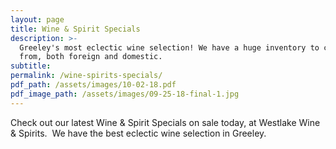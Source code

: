 ```yaml
---
layout: page
title: Wine & Spirit Specials
description: >-
  Greeley's most eclectic wine selection! We have a huge inventory to choose
  from, both foreign and domestic.
subtitle:
permalink: /wine-spirits-specials/
pdf_path: /assets/images/10-02-18.pdf
pdf_image_path: /assets/images/09-25-18-final-1.jpg
---
```


Check out our latest Wine & Spirit Specials on sale today, at Westlake Wine & Spirits.  We have the best eclectic wine selection in Greeley.